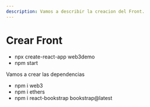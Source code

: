 ```yaml
---
description: Vamos a describir la creacion del Front.
---
```


# Crear Front

* npx create-react-app web3demo
* npm start

Vamos a crear  las dependencias

* npm i web3
* npm i ethers
* npm i react-bookstrap bookstrap@latest
